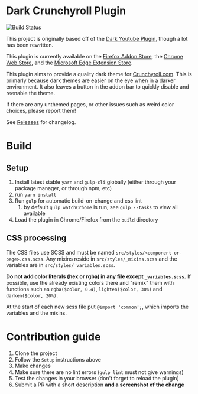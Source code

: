 # Dark Crunchyroll Plugin
[![Build Status](https://travis-ci.org/tholinka/Dark-Crunchyroll-Plugin.svg?branch=master)](https://travis-ci.org/tholinka/Dark-Crunchyroll-Plugin)

This project is originally based off of the [Dark Youtube Plugin](https://github.com/stormbreakerbg/Dark-youtube-plugin-chrome), though a lot has been rewritten.

This plugin is currently available on the [Firefox Addon Store](https://addons.mozilla.org/en-US/firefox/addon/dark-skin-crunchyroll), the [Chrome Web Store](https://chrome.google.com/webstore/detail/dark-skin-for-crunchyroll/agjiicokbioponboibkfhfgmhcacafph), and the [Microsoft Edge Extension Store](https://www.microsoft.com/en-us/store/p/dark-skin-for-crunchyroll/9nv1zg95rh2d).

This plugin aims to provide a quality dark theme for [Crunchyroll.com](https://crunchyroll.com).  This is primarly because dark themes are easier on the eye when in a darker environment.
It also leaves a button in the addon bar to quickly disable and reenable the theme.

If there are any unthemed pages, or other issues such as weird color choices, please report them!

See [Releases](https://github.com/tholinka/Dark-Crunchyroll-Plugin/releases) for changelog.

# Build

## Setup

1. Install latest stable `yarn` and `gulp-cli` globally (either through your package manager, or through npm, etc)
2. run `yarn install`
3. Run `gulp` for automatic build-on-change and css lint
   1. by default `gulp watchCrhome` is run, see `gulp --tasks` to view all available
4. Load the plugin in Chrome/Firefox from the `build` directory

## CSS processing

The CSS files use SCSS and must be named `src/styles/<component-or-page>.css.scss`.
Any mixins reside in `src/styles/_mixins.scss` and the variables are in `src/styles/_variables.scss`.

**Do not add color literals (hex or rgba) in any file except `_variables.scss`.**
If possible, use the already existing colors there and "remix" them with functions such as
`rgba($color, 0.4)`, `lighten($color, 30%)` and `darken($color, 20%)`.

At the start of each new scss file put `@import 'common';`, which imports the variables and the mixins.

# Contribution guide

1. Clone the project
2. Follow the `Setup` instructions above
3. Make changes
4. Make sure there are no lint errors (`gulp lint` must not give warnings)
5. Test the changes in your browser (don't forget to reload the plugin)
6. Submit a PR with a short description **and a screenshot of the change**
